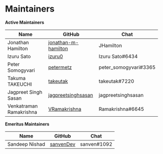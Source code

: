 Maintainers
===========

**Active Maintainers**

| Name | GitHub | Chat |
|------|--------|------|
| Jonathan Hamilton | [jonathan-m-hamilton][jonathan-m-hamilton] | JHamilton |
| Izuru Sato | [izuru0][izuru0] | Izuru Sato#6434 |
| Peter Somogyvari | [petermetz][petermetz] | peter_somogyvari#3365 |
| Takuma TAKEUCHI | [takeutak][takeutak] | takeutak#7220 |
| Jagpreet Singh Sasan | [jagpreetsinghsasan][jagpreetsinghsasan] | jagpreetsinghsasan |
| Venkatraman Ramakrishna | [VRamakrishna][VRamakrishna] | Ramakrishna#6645 |

**Emeritus Maintainers**

| Name | GitHub | Chat |
|------|--------|------|
| Sandeep Nishad | [sanvenDev][sanvenDev] | sanven#1092 |

[jonathan-m-hamilton]: https://github.com/jonathan-m-hamilton
[izuru0]: https://github.com/izuru0
[petermetz]: https://github.com/petermetz
[takeutak]: https://github.com/takeutak
[jagpreetsinghsasan]: https://github.com/jagpreetsinghsasan
[VRamakrishna]: https://github.com/VRamakrishna/
[sanvenDev]: https://github.com/sanvenDev
